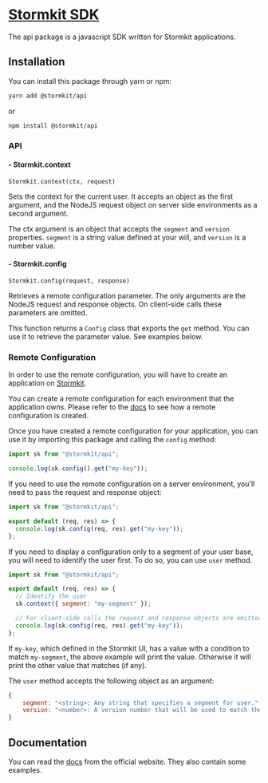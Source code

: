 # [Stormkit SDK](https://www.stormkit.io/)

The api package is a javascript SDK written for Stormkit applications.

## Installation

You can install this package through yarn or npm:

```bash
yarn add @stormkit/api
```

or

```
npm install @stormkit/api
```

### API

#### - Stormkit.context

```
Stormkit.context(ctx, request)
```

Sets the context for the current user. It accepts an object as the first argument, and the NodeJS request object on server side environments as a second argument.

The ctx argument is an object that accepts the `segment` and `version` properties. `segment` is a string value defined at your will, and `version` is a number value.

#### - Stormkit.config

```
Stormkit.config(request, response)
```

Retrieves a remote configuration parameter. The only arguments are the NodeJS request and response objects.
On client-side calls these parameters are omitted.

This function returns a `Config` class that exports the `get` method. You can use it to retrieve
the parameter value. See examples below.

### Remote Configuration

In order to use the remote configuration, you will have to create an application on [Stormkit](https://www.stormkit.io).

You can create a remote configuration for each environment that the application owns. Please refer to the [docs](https://www.stormkit.io/docs/remote-config) to see how a remote configuration is created.

Once you have created a remote configuration for your application, you can use it by importing this package and calling the `config` method:

```js
import sk from "@stormkit/api";

console.log(sk.config().get("my-key"));
```

If you need to use the remote configuration on a server environment, you'll need to pass the request and response object:

```js
import sk from "@stormkit/api";

export default (req, res) => {
  console.log(sk.config(req, res).get("my-key"));
};
```

If you need to display a configuration only to a segment of your user base, you will need to identify the user first. To do so, you can use `user` method.

```js
import sk from "@stormkit/api";

export default (req, res) => {
  // Identify the user
  sk.context({ segment: "my-segment" });

  // For client-side calls the request and response objects are omitted
  console.log(sk.config(req, res).get("my-key"));
};
```

If `my-key`, which defined in the Stormkit UI, has a value with a condition to match `my-segment`, the above example will print the value. Otherwise it will print the other
value that matches (if any).

The `user` method accepts the following object as an argument:

```js
{
    segment: "<string>: Any string that specifies a segment for user.",
    version: "<number>: A version number that will be used to match the app version."
}
```

## Documentation

You can read the [docs](https://www.stormkit.io/docs) from the official website. They also contain some examples.
